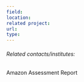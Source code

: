 ```yaml
---
field: 
location: 
related project: 
url: 
type:
---
```

###### Related contacts/institutes:

Amazon Assessment Report